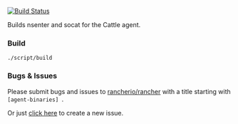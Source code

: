 [![Build Status](http://drone.rancher.io/api/badge/github.com/rancherio/agent-binaries/status.svg?branch=master)](http://drone.rancher.io/github.com/rancherio/agent-binaries)

Builds nsenter and socat for the Cattle agent.

### Build
`./script/build`

### Bugs & Issues
Please submit bugs and issues to [rancherio/rancher](//github.com/rancherio/rancher/issues) with a title starting with `[agent-binaries] `.

Or just [click here](//github.com/rancherio/rancher/issues/new?title=%5Bagent-binaries%5D%20) to create a new issue.
